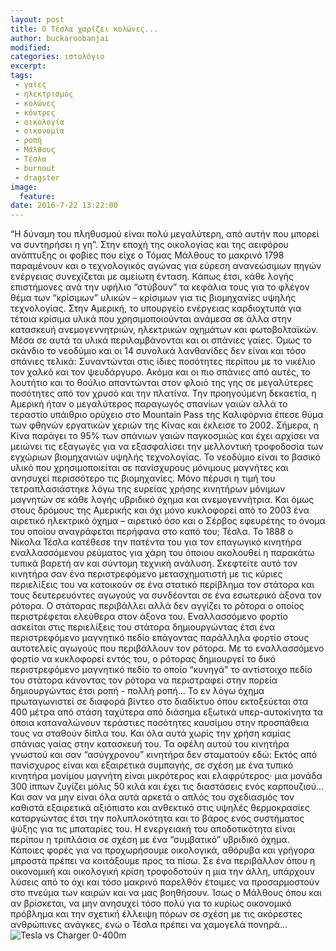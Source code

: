 ```yaml
---
layout: post
title: Ο Τέσλα χαρίζει κολώνες...
author: buckaroobanjai
modified:
categories: ιστολόγιο
excerpt:
tags:
 - γαίες
 - ηλεκτρισμός
 - κολώνες
 - κόντρες
 - οικολογία
 - οικονομία
 - ροπή
 - Μάλθους
 - Τέσλα
 - burnout
 - dragster
image:
  feature:
date: 2016-7-22 13:22:00
---
```


“Η δύναμη του πληθυσμού είναι πολύ μεγαλύτερη, από αυτήν που μπορεί να συντηρήσει η γη”. Στην εποχή της οικολογίας και της αειφόρου ανάπτυξης οι φοβίες που είχε ο Τόμας Μάλθους το μακρινό 1798 παραμένουν και ο τεχνολογικός αγώνας για εύρεση ανανεώσιμων πηγών ενέργειας συνεχίζεται με αμείωτη ένταση. Κάπως έτσι, κάθε λογής επιστήμονες ανά την υφήλιο “στύβουν” τα κεφάλια τους για το φλέγον θέμα των “κρίσιμων” υλικών – κρίσιμων για τις βιομηχανίες υψηλής τεχνολογίας. Στην Αμερική, το υπουργείο ενέργειας καρδιοχτυπά για τέτοια κρίσιμα υλικά που χρησιμοποιούνται ανάμεσα σε άλλα στην κατασκευή ανεμογεννητριών, ηλεκτρικών οχημάτων και φωτοβολταϊκών.
Μέσα σε αυτά τα υλικά περιλαμβάνονται και οι σπάνιες γαίες. Όμως το σκάνδιο το νεοδύμιο και οι 14 συνολικά λανθανίδες δεν είναι και τόσο σπάνιες τελικά: Συναντώνται στις ίδιες ποσότητες περίπου με το νικέλιο τον χαλκό και τον ψευδάργυρο. Ακόμα και οι πιο σπάνιες από αυτές, το λουτήτιο και το θούλιο απαντώνται στον φλοιό της γης σε μεγαλύτερες ποσότητες από τον χρυσό και την πλατίνα. Την προηγούμενη δεκαετία, η Αμερική ήταν ο μεγαλύτερος παραγωγός σπανίων γαιών αλλά το τεραστίο υπάιθριο ορύχειο στο Mountain Pass της Καλιφόρνια έπεσε θύμα των φθηνών εργατικών χεριών της Κίνας και έκλεισε το 2002. Σήμερα, η Κίνα παράγει το 95% των σπάνιων γαιών παγκοσμιώς και έχει αρχίσει να μειώνει τις εξαγωγές για να εξασφαλίσει την μελλοντική τροφοδοσία των εγχώριων βιομηχανιών υψηλής τεχνολογίας. Το νεοδύμιο είναι το βασικό υλικό που χρησιμοποιείται σε πανίσχυρους μόνιμους μαγνήτες και ανησυχεί περισσότερο τις βιομηχανίες. Μόνο πέρυσι η τιμή του τετραπλασιάστηκε λόγω της ευρείας χρήσης κινητήρων μόνιμων μαγνητών σε κάθε λογής υβριδικό όχημα και ανεμογεννήτρια. Και όμως στους δρόμους της Αμερικής και όχι μόνο κυκλοφορεί από το 2003 ένα αιρετικό ηλεκτρικό όχημα – αιρετικό όσο και ο Σέρβος εφευρέτης το όνομα του οποίου αναγράφεται περήφανα στο καπό του; Τέσλα. 
To 1888 o Νίκολα Τέσλα κατέθεσε την πατέντα του για τον επαγωγικό κινητήρα εναλλασσόμενου  ρεύματος για χάρη του όποιου ακολουθεί η παρακάτω τυπικά βαρετή αν και σύντομη τεχνική ανάλυση. Σκεφτείτε αυτό τον κινητήρα σαν ένα περιστρεφόμενο μετασχηματιστή με τις κύριες περιελίξεις του να κατοικούν σε ένα στατικό περίβλημα τον στάτορα και τους δευτερευόντες αγωγούς να συνδέονται σε ένα εσωτερικό άξονα τον ρότορα. Ο στάτορας περιβάλλει αλλά δεν αγγίζει το ρότορα ο οποίος περιστρέφεται ελεύθερα στον άξονα του. Εναλλασσόμενο φορτίο ασκείται στις περιελίξεις του στάτορα δημιουργώντας έτσι ένα περιστρεφόμενο μαγνητικό πεδίο επάγοντας παράλληλα φορτίο στους αυτοτελείς αγωγούς που περιβάλλουν τον ρότορα. Με το εναλλασσόμενο φορτίο να κυκλοφορεί εντός του, ο ρότορας δημιουργεί το δικό περιστρεφόμενο μαγνητικό πεδίο το οποίο “κυνηγά” το αντίστοιχο πεδίο του στάτορα κάνοντας τον ρότορα να περιστραφεί στην πορεία δημιουργώντας έτσι ροπή - πολλή ροπή... 
Το εν λόγω όχημα πρωταγωνιστεί σε διαφορά βίντεο στο διαδίκτυο όπου εκτοξεύεται στα 400 μέτρα από στάση ταχύτερα από διάσημα εξωτικά υπερ-αυτοκίνητα τα όποια καταναλώνουν τεράστιες ποσότητες καυσίμου στην προσπάθεια τους να σταθούν δίπλα του. Και όλα αυτά χωρίς την χρήση καμίας σπάνιας γαίας στην κατασκευή του. Τα οφέλη αυτού του κινητήρα γνωστού και σαν “ασύγχρονου” κινητήρα δεν σταματούν εδώ: Εκτός από πανίσχυρος είναι και εξαιρετικά συμπαγής, σε σχέση με ένα τυπικό κινητήρα μονίμου μαγνήτη είναι μικρότερος και ελαφρύτερος· μια μονάδα 300 ίππων ζυγίζει μόλις 50 κιλά και έχει τις διαστάσεις ενός καρπουζιού... Και σαν να μην είναι όλα αυτά αρκετά ο απλός του σχεδιασμός τον καθιστά εξαιρετικά αξιόπιστο και ανθεκτικό στις υψηλές θερμοκρασίες καταργώντας έτσι την πολυπλοκότητα και το βάρος ενός συστήματος ψύξης για τις μπαταρίες του. Η ενεργειακή του αποδοτικότητα είναι περίπου η τριπλάσια σε σχέση με ένα “συμβατικό” υβριδικό όχημα. 
Κάποιες φορές για να προχωρήσουμε οικολογικά, αθόρυβα και γρήγορα μπροστά πρέπει να κοιτάξουμε προς τα πίσω. Σε ένα περιβάλλον όπου η οικονομική και οικολογική κρίση τροφοδοτούν η μια την άλλη, υπάρχουν λύσεις από το όχι και τόσο μακρινό παρελθόν έτοιμες να προσαρμοστούν στο πνεύμα των καιρών και να μας βοηθήσουν. Ίσως ο Μάλθους όπου και αν βρίσκεται, να μην ανησυχεί τόσο πολύ για το κυρίως οικονομικό πρόβλημα και την σχετική έλλειψη πόρων σε σχέση με τις ακόρεστες ανθρώπινες ανάγκες, ενώ ο Τέσλα πρέπει να χαμογελά πονηρά... 
![Tesla vs Charger 0-400m](http://i.imgur.com/crdZNHc.jpg)


    

